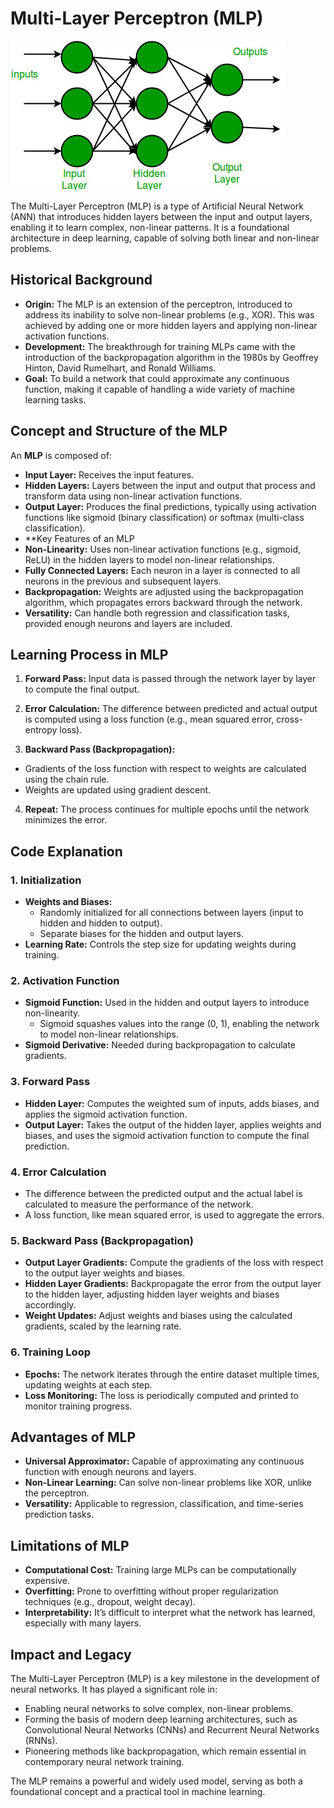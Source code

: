 # Multi-Layer Perceptron (MLP)

![mlp](assets/mlp.png)

The Multi-Layer Perceptron (MLP) is a type of Artificial Neural Network (ANN) that introduces hidden layers between the input and output layers, enabling it to learn complex, non-linear patterns. It is a foundational architecture in deep learning, capable of solving both linear and non-linear problems.

## Historical Background

- **Origin:** The MLP is an extension of the perceptron, introduced to address its inability to solve non-linear problems (e.g., XOR). This was achieved by adding one or more hidden layers and applying non-linear activation functions.
- **Development:** The breakthrough for training MLPs came with the introduction of the backpropagation algorithm in the 1980s by Geoffrey Hinton, David Rumelhart, and Ronald Williams.
- **Goal:** To build a network that could approximate any continuous function, making it capable of handling a wide variety of machine learning tasks.

## Concept and Structure of the MLP
An **MLP** is composed of:

- **Input Layer:** Receives the input features.
- **Hidden Layers:** Layers between the input and output that process and transform data using non-linear activation functions.
- **Output Layer:** Produces the final predictions, typically using activation functions like sigmoid (binary classification) or softmax (multi-class classification).
- **Key Features of an MLP
- **Non-Linearity:** Uses non-linear activation functions (e.g., sigmoid, ReLU) in the hidden layers to model non-linear relationships.
- **Fully Connected Layers:** Each neuron in a layer is connected to all neurons in the previous and subsequent layers.
- **Backpropagation:** Weights are adjusted using the backpropagation algorithm, which propagates errors backward through the network.
- **Versatility:** Can handle both regression and classification tasks, provided enough neurons and layers are included.

## Learning Process in MLP

1. **Forward Pass:** Input data is passed through the network layer by layer to compute the final output.

2. **Error Calculation:** The difference between predicted and actual output is computed using a loss function (e.g., mean squared error, cross-entropy loss).

3. **Backward Pass (Backpropagation):**
- Gradients of the loss function with respect to weights are calculated using the chain rule.
- Weights are updated using gradient descent.

4. **Repeat:** The process continues for multiple epochs until the network minimizes the error.

## Code Explanation

### 1. Initialization
- **Weights and Biases:**
    - Randomly initialized for all connections between layers (input to hidden and hidden to output).
    - Separate biases for the hidden and output layers.
- **Learning Rate:** Controls the step size for updating weights during training.

### 2. Activation Function
- **Sigmoid Function:** Used in the hidden and output layers to introduce non-linearity.
    - Sigmoid squashes values into the range (0, 1), enabling the network to model non-linear relationships.
- **Sigmoid Derivative:** Needed during backpropagation to calculate gradients.

### 3. Forward Pass
- **Hidden Layer:** Computes the weighted sum of inputs, adds biases, and applies the sigmoid activation function.
- **Output Layer:** Takes the output of the hidden layer, applies weights and biases, and uses the sigmoid activation function to compute the final prediction.

### 4. Error Calculation
- The difference between the predicted output and the actual label is calculated to measure the performance of the network.
- A loss function, like mean squared error, is used to aggregate the errors.

### 5. Backward Pass (Backpropagation)
- **Output Layer Gradients:** Compute the gradients of the loss with respect to the output layer weights and biases.
- **Hidden Layer Gradients:** Backpropagate the error from the output layer to the hidden layer, adjusting hidden layer weights and biases accordingly.
- **Weight Updates:** Adjust weights and biases using the calculated gradients, scaled by the learning rate.

### 6. Training Loop
- **Epochs:** The network iterates through the entire dataset multiple times, updating weights at each step.
- **Loss Monitoring:** The loss is periodically computed and printed to monitor training progress.


## Advantages of MLP
- **Universal Approximator:** Capable of approximating any continuous function with enough neurons and layers.
- **Non-Linear Learning:** Can solve non-linear problems like XOR, unlike the perceptron.
- **Versatility:** Applicable to regression, classification, and time-series prediction tasks.

## Limitations of MLP
- **Computational Cost:** Training large MLPs can be computationally expensive.
- **Overfitting:** Prone to overfitting without proper regularization techniques (e.g., dropout, weight decay).
- **Interpretability:** It’s difficult to interpret what the network has learned, especially with many layers.

## Impact and Legacy
The Multi-Layer Perceptron (MLP) is a key milestone in the development of neural networks. It has played a significant role in:

- Enabling neural networks to solve complex, non-linear problems.
- Forming the basis of modern deep learning architectures, such as Convolutional Neural Networks (CNNs) and Recurrent Neural Networks (RNNs).
- Pioneering methods like backpropagation, which remain essential in contemporary neural network training.

The MLP remains a powerful and widely used model, serving as both a foundational concept and a practical tool in machine learning.